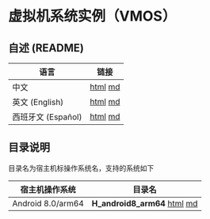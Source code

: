 # 虚拟机系统实例（VMOS）

## 自述 (README)

| 语言 | 链接 |
|------|------|
| 中文 | [html](./index.html) [md](./README.md) |
| 英文 (English) | [html](./index.en.html) [md](./README.en.md) |
| 西班牙文 (Español) | [html](./index.es.html) [md](./README.es.md) |

## 目录说明

 目录名为宿主机标操作系统名，支持的系统如下

| 宿主机操作系统 | 目录名 |
|------------------|-----|
| Android 8.0/arm64 | **H_android8_arm64** [html](./H_android8_arm64/index.html) [md](./H_android8_arm64/README.md) |
